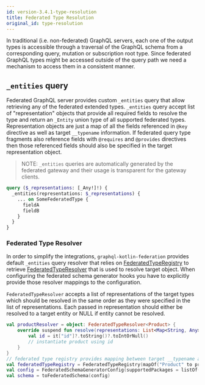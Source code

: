 ```yaml
---
id: version-3.4.1-type-resolution
title: Federated Type Resolution
original_id: type-resolution
---
```


In traditional (i.e. non-federated) GraphQL servers, each one of the output types is accessible through a traversal of
the GraphQL schema from a corresponding query, mutation or subscription root type. Since federated GraphQL types might
be accessed outside of the query path we need a mechanism to access them in a consistent manner.

## `_entities` query

Federated GraphQL server provides custom `_entities` query that allow retrieving any of the federated extended types.
`_entities` query accept list of "representation" objects that provide all required fields to resolve the type and
return an `_Entity` union type of all supported federated types. Representation objects are just a map of all the fields
referenced in `@key` directive as well as target `__typename` information. If federated query type fragments also
reference fields with `@requires` and `@provides` directives then those referenced fields should also be specified in
the target representation object.

> NOTE: `_entities` queries are automatically generated by the federated gateway and their usage is transparent for the
> gateway clients.

```graphql
query ($_representations: [_Any!]!) {
  _entities(representations: $_representations) {
    ... on SomeFederatedType {
      fieldA
      fieldB
    }
  }
}
```

### Federated Type Resolver

In order to simplify the integrations, `graphql-kotlin-federation` provides default `_entities` query resolver that
relies on
[FederatedTypeRegistry](https://github.com/ExpediaGroup/graphql-kotlin/blob/master/graphql-kotlin-federation/src/main/kotlin/com/expediagroup/graphql/federation/execution/FederatedTypeRegistry.kt)
to retrieve
[FederatedTypeResolver](https://github.com/ExpediaGroup/graphql-kotlin/blob/master/graphql-kotlin-federation/src/main/kotlin/com/expediagroup/graphql/federation/execution/FederatedTypeResolver.kt)
that is used to resolve target object. When configuring the federated schema generator hooks you have to explicitly
provide those resolver mappings to the configuration.

`FederatedTypeResolver` accepts a list of representations of the target types which should be resolved in the same order
as they were specified in the list of representations. Each passed in representation should either be resolved to a
target entity or NULL if entity cannot be resolved.

```kotlin
val productResolver = object: FederatedTypeResolver<Product> {
    override suspend fun resolve(representations: List<Map<String, Any>>): List<Product?> = representations.map {
        val id = it["id"]?.toString()?.toIntOrNull()
        // instantiate product using id
    }
}
// federated type registry provides mapping between target __typename and the corresponding type resolver
val federatedTypeRegistry = FederatedTypeRegistry(mapOf("Product" to productResolver))
val config = FederatedSchemaGeneratorConfig(supportedPackages = listOf("org.example"), hooks = FederatedSchemaGeneratorHooks(federatedTypeRegistry))
val schema = toFederatedSchema(config)
```
